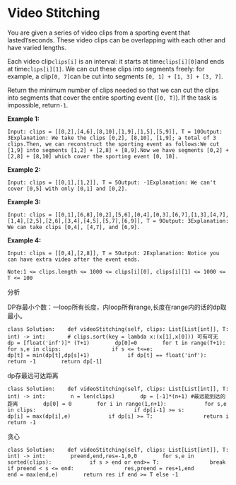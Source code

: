 # Video Stitching

You are given a series of video clips from a sporting event that lasted`T`seconds. These video clips can be overlapping with each other and have varied lengths.

Each video clip`clips[i]` is an interval: it starts at time`clips[i][0]`and ends at time`clips[i][1]`. We can cut these clips into segments freely: for example, a clip`[0, 7]`can be cut into segments `[0, 1] + [1, 3] + [3, 7]`.

Return the minimum number of clips needed so that we can cut the clips into segments that cover the entire sporting event \(`[0, T]`\). If the task is impossible, return`-1`.

**Example 1:**

```text
Input: clips = [[0,2],[4,6],[8,10],[1,9],[1,5],[5,9]], T = 10Output: 3Explanation: We take the clips [0,2], [8,10], [1,9]; a total of 3 clips.Then, we can reconstruct the sporting event as follows:We cut [1,9] into segments [1,2] + [2,8] + [8,9].Now we have segments [0,2] + [2,8] + [8,10] which cover the sporting event [0, 10].
```

**Example 2:**

```text
Input: clips = [[0,1],[1,2]], T = 5Output: -1Explanation: We can't cover [0,5] with only [0,1] and [0,2].
```

**Example 3:**

```text
Input: clips = [[0,1],[6,8],[0,2],[5,6],[0,4],[0,3],[6,7],[1,3],[4,7],[1,4],[2,5],[2,6],[3,4],[4,5],[5,7],[6,9]], T = 9Output: 3Explanation: We can take clips [0,4], [4,7], and [6,9].
```

**Example 4:**

```text
Input: clips = [[0,4],[2,8]], T = 5Output: 2Explanation: Notice you can have extra video after the event ends.
```

```text
Note:1 <= clips.length <= 1000 <= clips[i][0], clips[i][1] <= 1000 <= T <= 100
```

分析

DP存最小个数：一loop所有长度，内loop所有range,长度在range内的话的dp取最小。

```text
class Solution:    def videoStitching(self, clips: List[List[int]], T: int) -> int:       # clips.sort(key = lambda x:(x[1],x[0])) 可有可无        dp = [float('inf')]* (T+1)        dp[0]=0        for t in range(T+1):                       for s,e in clips:                if s <= t<=e:                    dp[t] = min(dp[t],dp[s]+1)            if dp[t] == float('inf'):                return -1        return dp[-1]
```

dp存最远可达距离

```text
class Solution:    def videoStitching(self, clips: List[List[int]], T: int) -> int:        n = len(clips)        dp = [-1]*(n+1) #最远能到达的距离        dp[0] = 0        for i in range(1,n+1):            for s,e in clips:                               if dp[i-1] >= s:                    dp[i] = max(dp[i],e)            if dp[i] >= T:                return i        return -1
```

贪心

```text
class Solution:    def videoStitching(self, clips: List[List[int]], T: int) -> int:        preend,end,res=-1,0,0        for s,e in sorted(clips):            if s > end or end>= T:                break            if preend < s <= end:                res,preend = res+1,end            end = max(end,e)        return res if end >= T else -1
```

